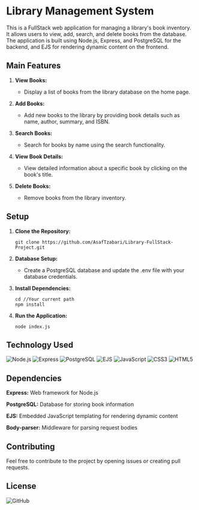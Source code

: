# Library Management System

This is a FullStack web application for managing a library's book inventory. It allows users to view, add, search, and delete books from the database. The application is built using Node.js, Express, and PostgreSQL for the backend, and EJS for rendering dynamic content on the frontend.

## Main Features

1. **View Books:**
   - Display a list of books from the library database on the home page.

2. **Add Books:**
   - Add new books to the library by providing book details such as name, author, summary, and ISBN.

3. **Search Books:**
   - Search for books by name using the search functionality.

4. **View Book Details:**
   - View detailed information about a specific book by clicking on the book's title.

5. **Delete Books:**
   - Remove books from the library inventory.

## Setup
   
1. **Clone the Repository:**
   ```
   git clone https://github.com/AsafTzabari/Library-FullStack-Project.git
   ```
   
2. **Database Setup:**

   - Create a PostgreSQL database and update the .env file with your database credentials.
   

3. **Install Dependencies:**
   ```
   cd //Your current path 
   npm install
   ```

4. **Run the Application:**
   ```
   node index.js
   ```


## Technology Used
<div>
  <img src='https://img.shields.io/badge/Node.js-43853D?style=for-the-badge&logo=node.js&logoColor=white' alt='Node.js'/>
  <img src='https://img.shields.io/badge/Express-000000?style=for-the-badge&logo=express&logoColor=white' alt='Express'/>
  <img src='https://img.shields.io/badge/PostgreSQL-4169E1?style=for-the-badge&logo=postgresql&logoColor=white' alt='PostgreSQL'/>
  <img src='https://img.shields.io/badge/EJS-FFD700?style=for-the-badge&logo=ejs&logoColor=white' alt='EJS'/>
  <img src='https://img.shields.io/badge/JavaScript-323330?style=for-the-badge&logo=javascript&logoColor=F7DF1E' alt='JavaScript'/>
  <img src='https://img.shields.io/badge/CSS3-1572B6?style=for-the-badge&logo=css3&logoColor=white' alt='CSS3'/>
  <img src='https://img.shields.io/badge/HTML5-E34F26?style=for-the-badge&logo=html5&logoColor=white' alt='HTML5'/>
</div>

## Dependencies
<p><strong>Express:</strong> Web framework for Node.js</p>
<p><strong>PostgreSQL:</strong> Database for storing book information</p>
<p><strong>EJS:</strong> Embedded JavaScript templating for rendering dynamic content</p>
<p><strong>Body-parser:</strong> Middleware for parsing request bodies</p>


## Contributing

Feel free to contribute to the project by opening issues or creating pull requests. 

## License

![GitHub](https://img.shields.io/github/license/ItsAlexanderPopov/Simon-game)
